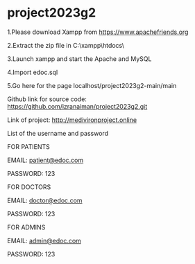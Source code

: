# project2023g2

1.Please download Xampp from https://www.apachefriends.org

2.Extract the zip file in  C:\xampp\htdocs\

3.Launch xampp and start the Apache and MySQL

4.Import edoc.sql

5.Go here for the page localhost/project2023g2-main/main

Github link for source code: https://github.com/izranaiman/project2023g2.git

Link of project: http://medivironproject.online

List of the username and password

FOR PATIENTS

EMAIL: patient@edoc.com

PASSWORD: 123

FOR DOCTORS

EMAIL: doctor@edoc.com

PASSWORD: 123

FOR ADMINS

EMAIL: admin@edoc.com

PASSWORD: 123
